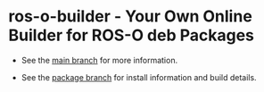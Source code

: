 # ros-o-builder - Your Own Online Builder for ROS-O deb Packages

- See the [main branch](https://github.com/v4hn/ros-o-builder/tree/main) for more information.

- See the [package branch](https://github.com/v4hn/ros-o-builder/tree/sid-one-unstable) for install information and build details.
